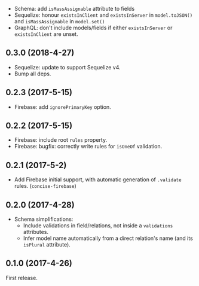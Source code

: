 - Schema: add `isMassAssignable` attribute to fields
- Sequelize: honour `existsInClient` and `existsInServer` in `model.toJSON()` and `isMassAssignable` in `model.set()`
- GraphQL: don't include models/fields if either `existsInServer` or `existsInClient` are unset.

## 0.3.0 (2018-4-27)

- Sequelize: update to support Sequelize v4.
- Bump all deps.

## 0.2.3 (2017-5-15)

- Firebase: add `ignorePrimaryKey` option.

## 0.2.2 (2017-5-15)

- Firebase: include root `rules` property.
- Firebase: bugfix: correctly write rules for `isOneOf` validation.

## 0.2.1 (2017-5-2)

- Add Firebase initial support, with automatic generation of `.validate` rules. (`concise-firebase`)

## 0.2.0 (2017-4-28)

- Schema simplifications:
  - Include validations in field/relations, not inside a `validations` attributes.
  - Infer model name automatically from a direct relation's name (and its `isPlural` attribute).

## 0.1.0 (2017-4-26)

First release.
